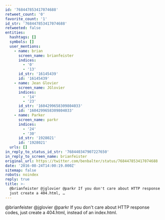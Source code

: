 ```yaml
---
id: '768447853417074688'
retweet_count: '0'
favorite_count: '1'
id_str: '768447853417074688'
retweeted: false
entities:
  hashtags: []
  symbols: []
  user_mentions:
    - name: brian
      screen_name: brianfeister
      indices:
        - '0'
        - '13'
      id_str: '16145439'
      id: '16145439'
    - name: Jean Glovier
      screen_name: JGlovier
      indices:
        - '14'
        - '23'
      id_str: '1604299658309804033'
      id: '1604299658309804033'
    - name: Parker
      screen_name: parkr
      indices:
        - '24'
        - '30'
      id_str: '1928021'
      id: '1928021'
  urls: []
in_reply_to_status_id_str: '768440347907227650'
in_reply_to_screen_name: brianfeister
original_url: https://twitter.com/benbalter/status/768447853417074688
date: '2016-08-24T14:00:19.000Z'
sitemap: false
robots: noindex
reply: true
title: >-
  @brianfeister @jglovier @parkr If you don't care about HTTP response codes,
  just create a 404.html, …
---
```


@brianfeister @jglovier @parkr If you don't care about HTTP response codes, just create a 404.html, instead of an index.html.